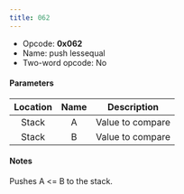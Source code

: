 ```yaml
---
title: 062
---
```


- Opcode: **0x062**
- Name: push lessequal
- Two-word opcode: No

#### Parameters

| Location | Name |   Description    |
|:--------:|:----:|:----------------:|
|  Stack   |  A   | Value to compare |
|  Stack   |  B   | Value to compare |

#### Notes

Pushes A \<= B to the stack.
